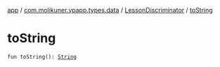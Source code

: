 [app](../../index.md) / [com.molikuner.vpapp.types.data](../index.md) / [LessonDiscriminator](index.md) / [toString](./to-string.md)

# toString

`fun toString(): `[`String`](https://kotlinlang.org/api/latest/jvm/stdlib/kotlin/-string/index.html)